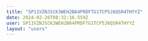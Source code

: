 ```yaml
---
title: "SP11VZNJSCK3WEH2B64PRDFTG1TCP5J6QSR4THYYZ"
date: 2024-02-26T08:32:16.559Z
user: SP11VZNJSCK3WEH2B64PRDFTG1TCP5J6QSR4THYYZ
layout: "users"
---
```

    
